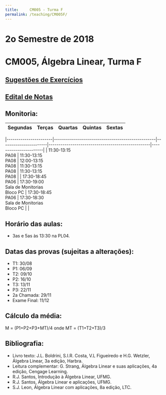 ```yaml
---
title:     CM005 - Turma F
permalink: /teaching/CM005F/
---
```

# 2o Semestre de 2018
# CM005, Álgebra Linear, Turma F

## [Sugestões de Exercícios](https://www.dropbox.com/s/up6nl525v6s8zyp/Lista%20AL.txt?dl=0)

## [Edital de Notas](https://docs.google.com/spreadsheets/d/e/2PACX-1vRNI9IuZKBmJnrGOZyqIKr-wQ2LsyMGfY6PNG3SEnKZ_A4ZLfeYJ3w7XlTlEWT9nmyC-ajDEqjT1n8I/pubhtml?gid=1531258652&single=true)

## Monitoria:

| Segundas | Terças | Quartas | Quintas | Sextas |
|-----------------------|---------------------------------------------------|-----------------------|---------------------------------------------------|-----------------------|

|-----------------------|---------------------------------------------------|-----------------------|---------------------------------------------------|-----------------------|
| 11:30-13:15 <br> PA08 | 11:30-13:15 <br> PA08 | 12:00-13:15 <br> PA08 | 11:30-13:15 <br> PA08 | 11:30-13:15 <br> PA08 |
| 17:30-18:45 <br> PA06 | 17:30-19:00 <br> Sala de Monitorias <br> Bloco PC | 17:30-18:45 <br> PA06 | 17:30-18:30 <br> Sala de Monitorias <br> Bloco PC |  |


## Horário das aulas:
- 3as e 5as às 13:30 na PL04.

## Datas das provas (sujeitas a alterações):
- T1: 30/08
- P1: 06/09
- T2: 09/10
- P2: 16/10
- T3: 13/11
- P3: 22/11
- 2a Chamada: 29/11
- Exame Final: 11/12

## Cálculo da média:
M = (P1+P2+P3+MT)/4
onde MT = (T1+T2+T3)/3

## Bibliografia:
- Livro texto: J.L. Boldrini, S.I.R. Costa, V.L Figueiredo e H.G. Wetzler, Álgebra Linear, 3a edição, Harbra.
- Leitura complementar: G. Strang, Álgebra Linear e suas aplicações, 4a edição, Cengage Learning.
- R.J. Santos, Introdução à Álgebra Linear, UFMG.
- R.J. Santos, Álgebra Linear e aplicações, UFMG.
- S.J. Leon, Álgebra Linear com aplicações, 8a edição, LTC.
